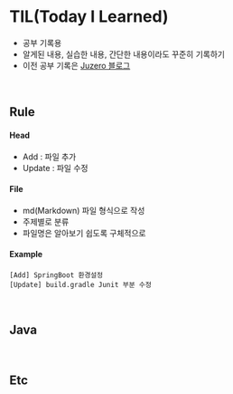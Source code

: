 # TIL(Today I Learned)
- 공부 기록용
- 알게된 내용, 실습한 내용, 간단한 내용이라도 꾸준히 기록하기
- 이전 공부 기록은 [Juzero 블로그](https://ju-zero.tistory.com/) 
<br>

## Rule

#### Head

- Add : 파일 추가
- Update : 파일 수정


#### File

- md(Markdown) 파일 형식으로 작성
- 주제별로 분류
- 파일명은 알아보기 쉽도록 구체적으로


#### Example

    [Add] SpringBoot 환경설정
    [Update] build.gradle Junit 부분 수정

<br>



## Java

<br>

## Etc

<br>

